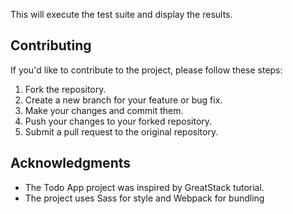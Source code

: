 This will execute the test suite and display the results.

## Contributing

If you'd like to contribute to the project, please follow these steps:

1. Fork the repository.
2. Create a new branch for your feature or bug fix.
3. Make your changes and commit them.
4. Push your changes to your forked repository.
5. Submit a pull request to the original repository.

## Acknowledgments

- The Todo App project was inspired by GreatStack tutorial.
- The project uses Sass for style and Webpack for bundling
